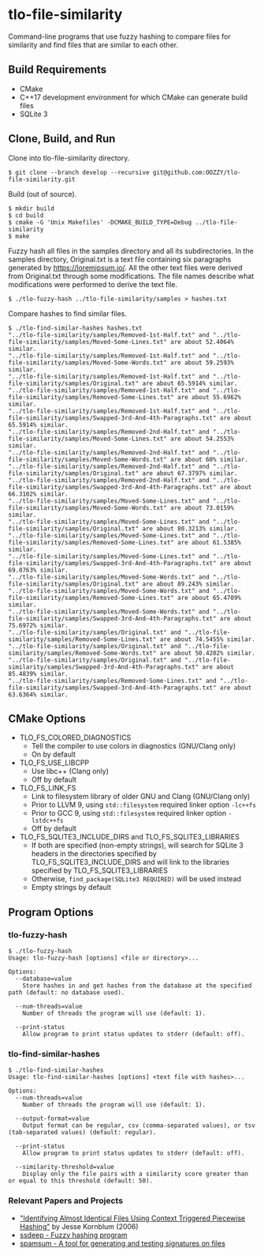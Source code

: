 # tlo-file-similarity

Command-line programs that use fuzzy hashing to compare files for similarity and
find files that are similar to each other.

## Build Requirements

* CMake
* C++17 development environment for which CMake can generate build files
* SQLite 3

## Clone, Build, and Run

Clone into tlo-file-similarity directory.

```
$ git clone --branch develop --recursive git@github.com:OOZZY/tlo-file-similarity.git
```

Build (out of source).

```
$ mkdir build
$ cd build
$ cmake -G 'Unix Makefiles' -DCMAKE_BUILD_TYPE=Debug ../tlo-file-similarity
$ make
```

Fuzzy hash all files in the samples directory and all its subdirectories. In the
samples directory, Original.txt is a text file containing six paragraphs
generated by https://loremipsum.io/. All the other text files were derived from
Original.txt through some modifications. The file names describe what
modifications were performed to derive the text file.

```
$ ./tlo-fuzzy-hash ../tlo-file-similarity/samples > hashes.txt
```

Compare hashes to find similar files.

```
$ ./tlo-find-similar-hashes hashes.txt
"../tlo-file-similarity/samples/Removed-1st-Half.txt" and "../tlo-file-similarity/samples/Moved-Some-Lines.txt" are about 52.4064% similar.
"../tlo-file-similarity/samples/Removed-1st-Half.txt" and "../tlo-file-similarity/samples/Moved-Some-Words.txt" are about 59.2593% similar.
"../tlo-file-similarity/samples/Removed-1st-Half.txt" and "../tlo-file-similarity/samples/Original.txt" are about 65.5914% similar.
"../tlo-file-similarity/samples/Removed-1st-Half.txt" and "../tlo-file-similarity/samples/Removed-Some-Lines.txt" are about 55.6962% similar.
"../tlo-file-similarity/samples/Removed-1st-Half.txt" and "../tlo-file-similarity/samples/Swapped-3rd-And-4th-Paragraphs.txt" are about 65.5914% similar.
"../tlo-file-similarity/samples/Removed-2nd-Half.txt" and "../tlo-file-similarity/samples/Moved-Some-Lines.txt" are about 54.2553% similar.
"../tlo-file-similarity/samples/Removed-2nd-Half.txt" and "../tlo-file-similarity/samples/Moved-Some-Words.txt" are about 60% similar.
"../tlo-file-similarity/samples/Removed-2nd-Half.txt" and "../tlo-file-similarity/samples/Original.txt" are about 67.3797% similar.
"../tlo-file-similarity/samples/Removed-2nd-Half.txt" and "../tlo-file-similarity/samples/Swapped-3rd-And-4th-Paragraphs.txt" are about 66.3102% similar.
"../tlo-file-similarity/samples/Moved-Some-Lines.txt" and "../tlo-file-similarity/samples/Moved-Some-Words.txt" are about 73.0159% similar.
"../tlo-file-similarity/samples/Moved-Some-Lines.txt" and "../tlo-file-similarity/samples/Original.txt" are about 80.3213% similar.
"../tlo-file-similarity/samples/Moved-Some-Lines.txt" and "../tlo-file-similarity/samples/Removed-Some-Lines.txt" are about 61.5385% similar.
"../tlo-file-similarity/samples/Moved-Some-Lines.txt" and "../tlo-file-similarity/samples/Swapped-3rd-And-4th-Paragraphs.txt" are about 69.0763% similar.
"../tlo-file-similarity/samples/Moved-Some-Words.txt" and "../tlo-file-similarity/samples/Original.txt" are about 89.243% similar.
"../tlo-file-similarity/samples/Moved-Some-Words.txt" and "../tlo-file-similarity/samples/Removed-Some-Lines.txt" are about 65.4709% similar.
"../tlo-file-similarity/samples/Moved-Some-Words.txt" and "../tlo-file-similarity/samples/Swapped-3rd-And-4th-Paragraphs.txt" are about 75.6972% similar.
"../tlo-file-similarity/samples/Original.txt" and "../tlo-file-similarity/samples/Removed-Some-Lines.txt" are about 74.5455% similar.
"../tlo-file-similarity/samples/Original.txt" and "../tlo-file-similarity/samples/Removed-Some-Words.txt" are about 50.4202% similar.
"../tlo-file-similarity/samples/Original.txt" and "../tlo-file-similarity/samples/Swapped-3rd-And-4th-Paragraphs.txt" are about 85.4839% similar.
"../tlo-file-similarity/samples/Removed-Some-Lines.txt" and "../tlo-file-similarity/samples/Swapped-3rd-And-4th-Paragraphs.txt" are about 63.6364% similar.
```

## CMake Options

* TLO\_FS\_COLORED\_DIAGNOSTICS
    * Tell the compiler to use colors in diagnostics (GNU/Clang only)
    * On by default
* TLO\_FS\_USE\_LIBCPP
    * Use libc++ (Clang only)
    * Off by default
* TLO\_FS\_LINK\_FS
    * Link to filesystem library of older GNU and Clang (GNU/Clang only)
    * Prior to LLVM 9, using `std::filesystem` required linker option `-lc++fs`
    * Prior to GCC 9, using `std::filesystem` required linker option
      `-lstdc++fs`
    * Off by default
* TLO\_FS\_SQLITE3\_INCLUDE\_DIRS and TLO\_FS\_SQLITE3\_LIBRARIES
    * If both are specified (non-empty strings), will search for SQLite 3
      headers in the directories specified by TLO\_FS\_SQLITE3\_INCLUDE\_DIRS
      and will link to the libraries specified by TLO\_FS\_SQLITE3\_LIBRARIES
    * Otherwise, `find_package(SQLite3 REQUIRED)` will be used instead
    * Empty strings by default

## Program Options

### tlo-fuzzy-hash

```
$ ./tlo-fuzzy-hash
Usage: tlo-fuzzy-hash [options] <file or directory>...

Options:
  --database=value
    Store hashes in and get hashes from the database at the specified path (default: no database used).

  --num-threads=value
    Number of threads the program will use (default: 1).

  --print-status
    Allow program to print status updates to stderr (default: off).
```

### tlo-find-similar-hashes

```
$ ./tlo-find-similar-hashes
Usage: tlo-find-similar-hashes [options] <text file with hashes>...

Options:
  --num-threads=value
    Number of threads the program will use (default: 1).

  --output-format=value
    Output format can be regular, csv (comma-separated values), or tsv (tab-separated values) (default: regular).

  --print-status
    Allow program to print status updates to stderr (default: off).

  --similarity-threshold=value
    Display only the file pairs with a similarity score greater than or equal to this threshold (default: 50).
```

### Relevant Papers and Projects
* ["Identifying Almost Identical Files Using Context Triggered Piecewise
  Hashing"](https://www.dfrws.org/sites/default/files/session-files/paper-identifying_almost_identical_files_using_context_triggered_piecewise_hashing.pdf)
  by Jesse Kornblum (2006)
* [ssdeep - Fuzzy hashing program](https://ssdeep-project.github.io/ssdeep/index.html)
* [spamsum - A tool for generating and testing signatures on
  files](https://www.samba.org/ftp/unpacked/junkcode/spamsum/)
